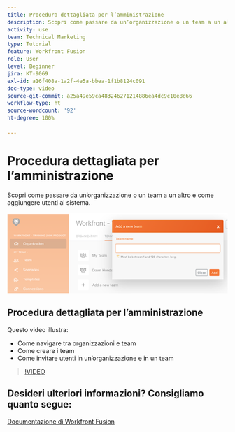 ```yaml
---
title: Procedura dettagliata per l’amministrazione
description: Scopri come passare da un’organizzazione o un team a un altro e come aggiungere utenti al sistema in [!DNL Adobe Workfront Fusion].
activity: use
team: Technical Marketing
type: Tutorial
feature: Workfront Fusion
role: User
level: Beginner
jira: KT-9069
exl-id: a16f408a-1a2f-4e5a-bbea-1f1b8124c091
doc-type: video
source-git-commit: a25a49e59ca483246271214886ea4dc9c10e8d66
workflow-type: ht
source-wordcount: '92'
ht-degree: 100%

---
```


# Procedura dettagliata per l’amministrazione

Scopri come passare da un’organizzazione o un team a un altro e come aggiungere utenti al sistema.

![Immagine di uno scenario con gestione degli errori](assets/workfront-fusion-administration-1.png)

## Procedura dettagliata per l’amministrazione

Questo video illustra:

* Come navigare tra organizzazioni e team
* Come creare i team
* Come invitare utenti in un’organizzazione e in un team

>[!VIDEO](https://video.tv.adobe.com/v/335310/?quality=12&learn=on)

## Desideri ulteriori informazioni? Consigliamo quanto segue:

[Documentazione di Workfront Fusion](https://experienceleague.adobe.com/docs/workfront/using/adobe-workfront-fusion/workfront-fusion-2.html?lang=it)
